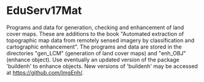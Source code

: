 # EduServ17Mat
Programs and data for generation, checking and enhancement of land cover maps. 
These are additions to the book "Automated extraction of topographic map data from remotely sensed imagery by classification and cartographic enhancement".
The programs and data are stored in the directories "gen_LCM" (generation of land cover maps) and "enh_OBJ" (enhance object). Use eventually an updated version of the package 'buildenh' to enhance objects. New versions of 'buildenh' may be accessed at https://github.com/ImgEnh/.
